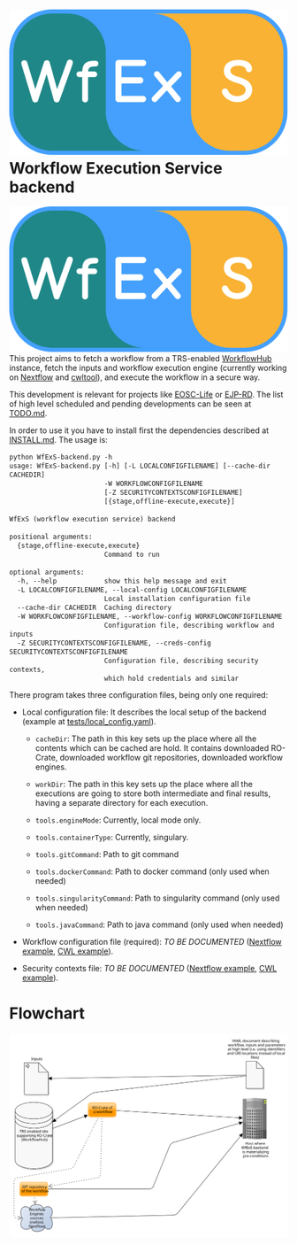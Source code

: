 # ![WfExS-backend:](docs/logo/WfExS-logo-final_paths.svg) Workflow Execution Service backend

![WfExS-backend:](docs/logo/WfExS-logo-final_paths.svg) This project aims to fetch a workflow from a TRS-enabled [WorkflowHub](https://workflowhub.eu) instance,
fetch the inputs and workflow execution engine (currently working on [Nextflow](https://www.nextflow.io/)
and [cwltool](https://github.com/common-workflow-language/cwltool)), and execute the workflow in a
secure way.

This development is relevant for projects like [EOSC-Life](https://www.eosc-life.eu/) or [EJP-RD](https://www.ejprarediseases.org/). The list of high level scheduled and pending developments can be seen at [TODO.md](TODO.md).

In order to use it you have to install first the dependencies described at [INSTALL.md](INSTALL.md). The usage is:

```
python WfExS-backend.py -h
usage: WfExS-backend.py [-h] [-L LOCALCONFIGFILENAME] [--cache-dir CACHEDIR]
                        -W WORKFLOWCONFIGFILENAME
                        [-Z SECURITYCONTEXTSCONFIGFILENAME]
                        [{stage,offline-execute,execute}]

WfExS (workflow execution service) backend

positional arguments:
  {stage,offline-execute,execute}
                        Command to run

optional arguments:
  -h, --help            show this help message and exit
  -L LOCALCONFIGFILENAME, --local-config LOCALCONFIGFILENAME
                        Local installation configuration file
  --cache-dir CACHEDIR  Caching directory
  -W WORKFLOWCONFIGFILENAME, --workflow-config WORKFLOWCONFIGFILENAME
                        Configuration file, describing workflow and inputs
  -Z SECURITYCONTEXTSCONFIGFILENAME, --creds-config SECURITYCONTEXTSCONFIGFILENAME
                        Configuration file, describing security contexts,
                        which hold credentials and similar
```

There program takes three configuration files, being only one required:

* Local configuration file: It describes the local setup of the backend (example at [tests/local_config.yaml](tests/local_config.yaml)).
  
  - `cacheDir`: The path in this key sets up the place where all the contents which can be cached are hold. It contains downloaded RO-Crate,
     downloaded workflow git repositories, downloaded workflow engines.
  
  - `workDir`: The path in this key sets up the place where all the executions are going to store both intermediate and final results,
    having a separate directory for each execution.
  
  - `tools.engineMode`: Currently, local mode only.
  
  - `tools.containerType`: Currently, singulary.
  
  - `tools.gitCommand`: Path to git command

  - `tools.dockerCommand`: Path to docker command (only used when needed)

  - `tools.singularityCommand`: Path to singularity command (only used when needed)

  - `tools.javaCommand`: Path to java command (only used when needed)
  
* Workflow configuration file (required): _TO BE DOCUMENTED_ ([Nextflow example](tests/wetlab2variations_execution_nxf.yaml), [CWL example](tests/wetlab2variations_execution_cwl.yaml)).

* Security contexts file: _TO BE DOCUMENTED_ ([Nextflow example](tests/wetlab2variations_credentials_nxf.yaml), [CWL example](tests/wetlab2variations_credentials_cwl.yaml)).


# Flowchart

![WfExS-backend flowchart](docs/wfexs-flowchart.svg)
